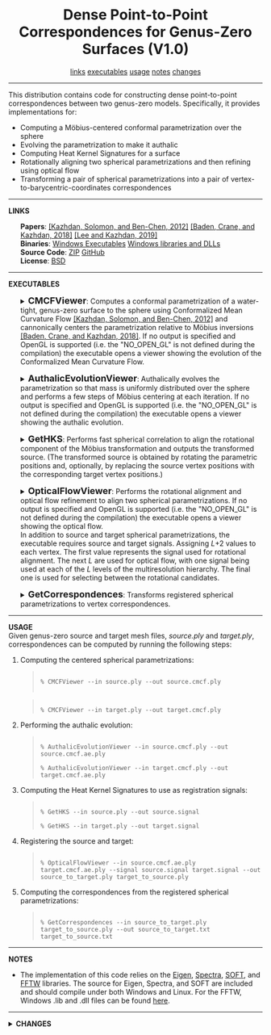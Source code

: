 <center><h1>Dense Point-to-Point Correspondences for Genus-Zero Surfaces (V1.0)</h1></center>
<center>
<a href="#LINKS">links</a>
<a href="#EXECUTABLE">executables</a>
<a href="#USAGE">usage</a>
<a href="#NOTES">notes</a>
<a href="#CHANGES">changes</a>
</center>
<hr>
This distribution contains code for constructing dense point-to-point correspondences between two genus-zero models. Specifically, it provides implementations for:
<ul>
<li>Computing a M&ouml;bius-centered conformal parametrization over the sphere</li>
<li>Evolving the parametrization to make it authalic</li>
<li>Computing Heat Kernel Signatures for a surface</LI>
<li>Rotationally aligning two spherical parametrizations and then refining using optical flow</li>
<li>Transforming a pair of spherical parametrizations into a pair of vertex-to-barycentric-coordinates correspondences</li>
</ul>
<hr>
<a name="LINKS"><b>LINKS</b></a><br>
<ul>
<b>Papers</b>: <a href="http://www.cs.jhu.edu/~misha/MyPapers/SGP12.pdf">[Kazhdan, Solomon, and Ben-Chen, 2012]</a> <a href="http://www.cs.jhu.edu/~misha/MyPapers/SGP18.pdf">[Baden, Crane, and Kazhdan, 2018]</a> <a href="http://www.cs.jhu.edu/~misha/MyPapers/SGP19.pdf">[Lee and Kazhdan, 2019]</a><br>
<b>Binaries</b>: <a href="http://www.cs.jhu.edu/~misha/Code/DenseP2PCorrespondences/Version1.0/DenseP2PCorrespondences.x64.zip">Windows Executables</a> <a href="http://www.cs.jhu.edu/~misha/Code/DenseP2PCorrespondences/Version1.0/DenseP2PCorrespondences.x64.lib.zip">Windows libraries and DLLs</a><br>
<b>Source Code</b>: <a href="http://www.cs.jhu.edu/~misha/Code/DenseP2PCorrespondences/Version1.0/DenseP2PCorrespondences.zip">ZIP</a> <a href="https://github.com/mkazhdan/DenseP2PCorrespondences">GitHub</a><br>
<b>License</b>: <a href="http://www.cs.jhu.edu/~misha/Code/DenseP2PCorrespondences/license.txt">BSD</a><br>
</ul>

<hr>
<a name="EXECUTABLES"><b>EXECUTABLES</b></a><br>

<ul>
<dl>
<details>
<summary>
<font size="+1"><b>CMCFViewer</b></font>:
Computes a conformal parametrization of a water-tight, genus-zero surface to the sphere using Conformalized Mean Curvature Flow <a href="http://www.cs.jhu.edu/~misha/MyPapers/SGP12.pdf">[Kazhdan, Solomon, and Ben-Chen, 2012]</a> and  cannonically centers the parametrization relative to M&ouml;bius inversions <a href="http://www.cs.jhu.edu/~misha/MyPapers/SGP18.pdf">[Baden, Crane, and Kazhdan, 2018]</a>. If no output is specified and OpenGL is supported (i.e. the "NO_OPEN_GL" is not defined during the compilation) the executable opens a viewer showing the evolution of the Conformalized Mean Curvature Flow.
</summary>
<dt><b>--in</b> &lt;<i>input mesh</i>&gt;</dt>
<dd> This string is the name of the file from which the mesh will be read.<br>
The file is assumed to be in the <a href="http://www.cc.gatech.edu/projects/large_models/ply.html">PLY</a> format.<br>
The file is written in <a href="http://www.cc.gatech.edu/projects/large_models/ply.html">PLY</a> format and will contain vertices with fields "x", "y", "z" (for the original vertex positions), "px", "py", "pz" (for the associated positions on the unit sphere), and "red", "green", "blue" (for the per-vertex colors). If no colors are provided, they will be assigned using the surface normals.
</dd>

<dt>[<b>--out</b> &lt;<i>output spherical parametrization</i>&gt;]</dt>
<dd> This string is the name of the file to which the spherically parametrized mesh will be written.<br>
The file is written in <a href="http://www.cc.gatech.edu/projects/large_models/ply.html">PLY</a> format and will contain vertices with fields "x", "y", "z" (for the original vertex positions), "px", "py", "pz" (for the associated positions on the unit sphere), and "red", "green", "blue" (for the per-vertex colors).
</dd>

<dt>[<b>--steps</b> &lt;<i>number of CMCF iterations</i>&gt;]</dt>
<dd> This integer values specifies the number of Conformalized Mean Curvature Flow iterations to be used to obtain the conformal spherical parametrization.<br>
The default value for this parameter is 100.
</dd>

<dt>[<b>--stepSize</b> &lt;<i>the temporal size of each CMCF step</i>&gt;]</dt>
<dd> This floating point values specifies the units for the temporal discretization of the Conformalized Mean Curvature Flow.<br>
The default value for this parameter is 0.1.
</dd>

<dt>[<b>--cutOff</b> &lt;<i>Möbius centering cut-off</i>&gt;]</dt>
<dd> This floating point value specifies the threshold for terminating the Möbius centering iterations.<br>
The default value for this parameter is 10^(-10).
</dd>

<dt>[<b>--c2i</b> &lt;<i>center to inversion type</i>&gt;]</dt>
<dd> This integer value specifies how the gradient descent value is to be interpreted as a center of inversion. A value of <b>0</b> indicates that a trivial interpretation is to be used. A value of <b>1</b> indicates that a golden section search should be performed along the descent direction. A value of <b>2</b> indicates that the length of centering transformation should be rescaled using the metric for the Poincar&eacute; disk model.<br>
The default value for this parameter is 2.
</dd>

<dt>[<b>--verbose</b>]</dt>
<dd> If enabled, details regarding the running times of the different stages of processing are output.
</dd>

</details>
</dl>
</ul>


<ul>
<dl>
<details>
<summary>
<font size="+1"><b>AuthalicEvolutionViewer</b></font>:
Authalically evolves the parametrization so that mass is uniformly distributed over the sphere and performs a few steps of M&ouml;bius centering at each iteration. If no output is specified and OpenGL is supported (i.e. the "NO_OPEN_GL" is not defined during the compilation) the executable opens a viewer showing the authalic evolution.
</summary>
<dt><b>--in</b> &lt;<i>input spherical parametrization</i>&gt;</dt>
<dd> This string is the name of the file from which the spherically parametrized mesh will be read.<br>
The file is written in <a href="http://www.cc.gatech.edu/projects/large_models/ply.html">PLY</a> format and will contain vertices with fields "x", "y", "z" (for the original vertex positions), "px", "py", "pz" (for the associated positions on the unit sphere), and "red", "green", "blue" (for the per-vertex colors). If the input contains colors, they will be copied to the output. Otherwise, colors are assigned using the surface normals.
</dd>

<dt>[<b>--out</b> &lt;<i>output spherical parametrization</i>&gt;]</dt>
<dd> This string is the name of the file to which the authalically evolved spherical parametrization mesh will be written.<br>
The file is written in <a href="http://www.cc.gatech.edu/projects/large_models/ply.html">PLY</a> format and will contain vertices with fields "x", "y", "z" (for the original vertex positions), "px", "py", "pz" (for the associated positions on the unit sphere), and "red", "green", "blue" (for the per-vertex colors). If the input contains colors, they will be copied to the output. Otherwise, colors are assigned using the surface normals.
</dd>

<dt>[<b>--res</b> &lt;<i>spherical grid resolution</i>&gt;]</dt>
<dd> This integer values specifies the resolution of the spherical grid over which the parametrization is discretized.<br>
The default value for this parameter is 256.
</dd>

<dt>[<b>--steps</b> &lt;<i>number of authalic evolution iterations</i>&gt;]</dt>
<dd> This integer values specifies the number of evolution iterations to be used to make the distribution of mass over the sphere become uniform.<br>
The default value for this parameter is 100.
</dd>

<dt>[<b>--stepSize</b> &lt;<i>temporal size of each authalic evolution step</i>&gt;]</dt>
<dd> This floating point values specifies the units for the temporal discretization of the authalic evolution.<br>
The default value for this parameter is 0.005.
</dd>

<dt>[<b>--cIters</b> &lt;<i>number of centering iterations to be performed in each step</i>&gt;]</dt>
<dd> This integer values specifies the number of M&ouml;bius centering steps that are to be performed after each step of authalic evolution.<br>
The default value for this parameter is 3.
</dd>

<dt>[<b>--smooth</b> &lt;<i>heat diffusion value</i>&gt;]</dt>
<dd> This floating point values specifies the amount of smoothing to applied to the log scale factors prior to computing gradients.<br>
The default value for this parameter is 0.0025.
</dd>

<dt>[<b>--useGSS</b>]</dt>
<dd> If enabled, golden section search should be performed for M&ouml;bius centering. Otherwise, the Poincar&eacute; disk model is used.
</dd>

<dt>[<b>--verbose</b>]</dt>
<dd> If enabled, details regarding the running times of the different stages of processing are output.
</dd>

</details>
</dl>
</ul>


<ul>
<dl>
<details>
<summary>
<font size="+1"><b>GetHKS</b></font>:
Performs fast spherical correlation to align the rotational component of the Möbius transformation and outputs the transformed source. (The transformed source is obtained by rotating the parametric positions and, optionally, by replacing the source vertex positions with the corresponding target vertex positions.)
</summary>
<dt><b>--in</b> &lt;<i>input mesh</i>&gt;</dt>
<dd> This string is the name of the file from which the mesh will be read.<br>
The file is assumed to be in the <a href="http://www.cc.gatech.edu/projects/large_models/ply.html">PLY</a> format.<br>
</dd>

<dt>[<b>--out</b> &lt;<i>output Heat Kernel Signatures</i>&gt;]</dt>
<dd> This string is the name of the file to which the Heat Kernel Signatures will be written.<br>
</dd>

<dt>[<b>--dim</b> &lt;<i>number of Heat Kernel Signatures time scales</i>&gt; &lt;<i>the values of the HKS time scales</i>&gt;]</dt>
<dd> This collection of integer and floating points specifies the number of Heat Kernel Signatures to be computed and the time scale for each one.<br>
The default value for this parameter size is 6 Heat Kernel Signatures with time scales 1., 0.5, 0.25, 0.125, 0.0725, and 0.01.<br>
</dd>

<dt>[<b>--dim</b> &lt;<i>spectrum dimension</i>&gt;]</dt>
<dd> This integer value specifies the maximum number of eigenvectors to be used in computing the Heat Kernel Signature.<br>
The default value for this parameter is 200.<br>
</dd>

<dt>[<b>--off</b> &lt;<i>spectral offset</i>&gt;]</dt>
<dd> This floating point value specifies the shift used in the shift-and-inverse implementation of the generalized eigenvalue problem.<br>
The default value for this parameter is 100.0.<br>
</dd>

<dt>[<b>--lump</b>]</dt>
<dd> If enabled, the mass matrix used for computing the spectrum is lumped..<br>
[This is only used in the case that the input is in PLY format.]
</dd>

<dt>[<b>--verbose</b>]</dt>
<dd> If enabled, details regarding the running times of the different stages of processing are output.
</dd>

</details>
</dl>
</ul>

<ul>
<dl>
<details>
<summary>
<font size="+1"><b>OpticalFlowViewer</b></font>:
Performs the rotational alignment and optical flow refinement to align two spherical parametrizations. If no output is specified and OpenGL is supported (i.e. the "NO_OPEN_GL" is not defined during the compilation) the executable opens a viewer showing the optical flow.<br>
In addition to source and target spherical parametrizations, the executable requires source and target signals. Assigning <I>L</I>+2 values to each vertex. The first value represents the signal used for rotational alignment. The next <I>L</I> are used for optical flow, with one signal being used at each of the <I>L</I> levels of the multiresolution hierarchy. The final one is used for selecting between the rotational candidates.
</summary>
<dt><b>--in</b> &lt;<i>source and target spherical parametrizations</i>&gt;</dt>
<dd> This pair of strings give the names of the files from which the source and target spherically parametrized meshes will be read.<br>
The file is written in <a href="http://www.cc.gatech.edu/projects/large_models/ply.html">PLY</a> format and will contain vertices with fields "x", "y", "z" (for the original vertex positions), "px", "py", "pz" (for the associated positions on the unit sphere), and "red", "green", "blue" (for the per-vertex colors). If the input contains colors, they will be copied to the output. Otherwise, colors are assigned using the surface normals.
</dd>

<dt>[<b>--signal</b> &lt;<i>source and target signals for registration</i>&gt;]</dt>
<dd> This pair of strings give the names of the files containing the (HKS) signals used for registration.
</dd>

<dt>[<b>--out</b> &lt;<i>output source and target parametrizations</i>&gt;]</dt>
<dd> This pair of strings give the names of the files to which the registered spherical parametrizationd mesh will be written.<br>
The file is written in <a href="http://www.cc.gatech.edu/projects/large_models/ply.html">PLY</a> format and will contain vertices with fields "x", "y", "z" (for the original vertex positions), "px", "py", "pz" (for the associated positions on the unit sphere), and "red", "green", "blue" (for the per-vertex colors).
</dd>

<dt>[<b>--res</b> &lt;<i>initial spherical grid resolution</i>&gt;]</dt>
<dd> This integer values specifies the resolution of the coarsest spherical grid used for registration. At each subsequent level of the multi-resolution hierarchy, the resolution is multiplied by a factor of two.<br>
The default value for this parameter is 16.
</dd>

<dt>[<b>--rotRes</b> &lt;<i>spherical grid resolution for rotational alignment</i>&gt;]</dt>
<dd> This integer values specifies the resolution of the spherical grid used for rotational alignment. At each subsequent level of the multi-resolution hierarchy, the resolution is multiplied by a factor of two.<br>
If this parameter is not specified, the finest resolution of the multiresolution hierarchy is used.
</dd>

<dt>[<b>--sWeight</b> &lt;<i>flow field smoothing weight</i>&gt;]</dt>
<dd> This floating point value value specifies given to the flow field smoothness term in the optical flow.<br>
The default value for this parameter is 0.05.
</dd>

<dt>[<b>--solvesPerLevel</b> &lt;<i>number of optical flow iterations</i>&gt;]</dt>
<dd> This integer values specifies the number of optical flow iterations to be performed at each level of the multiresolution hierarchy..<br>
The default value for this parameter is 6.
</dd>

<dt>[<b>--maxRot</b> &lt;<i>maximum number of rotation candidates</i>&gt;]</dt>
<dd> This integer value specifies the maximum of rotation candidates to consider for alignment.<br>
The default value for this parameter is 4.
</dd>

<dt>[<b>--rSeparation</b> &lt;<i>rotation separation distance</i>&gt;]</dt>
<dd> This floating point value specifies the minimum Frobenius distance between rotations when computing rotational alignment candidates.<br>
The default value for this parameter is 3.0.
</dd>

<dt>[<b>--cFraction</b> &lt;<i>minimum correlation fraction</i>&gt;]</dt>
<dd> This floating point value specifies the lower bound on fraction between the correlation value of a candidate rotation and the maximal corelation value.<br>
The default value for this parameter is 0.9.
</dd>

<dt>[<b>--rotate</b> &lt;<i>rotation candidate index</i>&gt;]</dt>
<dd> This integer value specifies which rotation candidate to use for registration.<br>
If no value is specified and output files are specified, all rotation candidates are considered and the result from the best one are written out.
If no value is specified and the viewer is used, no rotation is applied.
</dd>

<dt>[<b>--verbose</b>]</dt>
<dd> If enabled, details regarding the running times of the different stages of processing are output.
</dd>

</details>
</dl>
</ul>

<ul>
<dl>
<details>
<summary>
<font size="+1"><b>GetCorrespondences</b></font>:
Transforms registered spherical parametrizations to vertex correspondences.
</summary>
<dt><b>--in</b> &lt;<i>registered source and target spherical parametrizations</i>&gt;</dt>
<dd> This pair of strings give the names of the files from which the registered source and target spherically parametrized meshes will be read.<br>
The file is written in <a href="http://www.cc.gatech.edu/projects/large_models/ply.html">PLY</a> format and will contain vertices with fields "x", "y", "z" (for the original vertex positions) and "px", "py", "pz" (for the associated positions on the unit sphere).
</dd>

<dt>[<b>--out</b> &lt;<i>output correspondences</i>&gt;]</dt>
<dd> This pair of strings give the names of the files to which the source-to-target and target-to-source correspondences are written. The source-to-target (resp. target-to-source) correspondence files is written in ASCII with a single line for each source (resp. target) vertex, giving the integer index of the target (resp. source) triangle containing the corresponding point and the three floating point barycentric coordinates.
</dd>

<dt>[<b>--verbose</b>]</dt>
<dd> If enabled, details regarding the running times of the different stages of processing are output.
</dd>

</details>
</dl>
</ul>

<hr>
<a name="USAGE"><b>USAGE</b></a><br>
Given genus-zero source and target mesh files, <i>source.ply</i> and <i>target.ply</i>, correspondences can be computed by running the following steps:
<OL>
<LI>Computing the centered spherical parametrizations:
<blockquote><code>
% CMCFViewer --in source.ply --out source.cmcf.ply<br>
</code></blockquote>
<blockquote><code>
% CMCFViewer --in target.ply --out target.cmcf.ply
</code></blockquote>
<LI>Performing the authalic evolution:
<blockquote><code>
% AuthalicEvolutionViewer --in source.cmcf.ply --out source.cmcf.ae.ply<br>
% AuthalicEvolutionViewer --in target.cmcf.ply --out target.cmcf.ae.ply
</code></blockquote>
<LI>Computing the Heat Kernel Signatures to use as registration signals:
<blockquote><code>
% GetHKS --in source.ply --out source.signal<br>
% GetHKS --in target.ply --out target.signal
</code></blockquote>
<LI>Registering the source and target:
<blockquote><code>
% OpticalFlowViewer --in source.cmcf.ae.ply target.cmcf.ae.ply --signal source.signal target.signal --out source_to_target.ply target_to_source.ply
</code></blockquote>
<LI>Computing the correspondences from the registered spherical parametrizations:
<blockquote><code>
% GetCorrespondences --in source_to_target.ply target_to_source.ply --out source_to_target.txt target_to_source.txt
</code></blockquote>
</OL>

<hr>
<a name="NOTES"><b>NOTES</b></a><br>
<ul>
<li> The implementation of this code relies on the <a href="http://eigen.tuxfamily.org/">Eigen</a>, <a href="https://spectralib.org/">Spectra</A>, <a href="https://www.cs.dartmouth.edu/~geelong/soft/">SOFT</a>, and <a href="http://www.fftw.org/">FFTW</a> libraries. The source for Eigen, Spectra, and SOFT are included and should compile under both Windows and Linux. For the FFTW, Windows .lib and .dll files can be found <a href="http://www.cs.jhu.edu/~misha/Code/DenseP2PCorrespondences/Version1.0/DenseP2PCorrespondences.x64.lib.zip">here</a>.</li></ul>

<hr>
<details>
<summary>
<a name="CHANGES"><b>CHANGES</b></a><br>
</summary>
</details>
